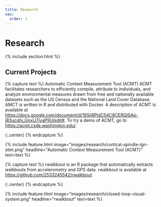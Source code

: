 ```yaml
---
title: Research
nav:
  order: 1
---
```


# <i class="fas fa-microscope"></i> Research



{% include section.html %}

## Current Projects

{% capture text %}
Automatic Context Measurement Tool (ACMT)
ACMT facilitates researchers to efficiently compile, attribute to individuals, and analyze environmental measures drawn from free and nationally available datasets such as the US Census and the National Land Cover 
Database.  AMCT is written in R and distributed with Docker. A description of ACMT is available at https://docs.google.com/document/d/18Sii8PldC54C8CERQISAp-jB3ucqhi_GnxlJ7jyaP9U/edit#. To try a demo of ACMT, go to https://acmt.csde.washington.edu/. 


{:.center}
{% endcapture %}

{%
  include feature.html
  image="images/research/cortical-spindle-lgn-stim.png"
  headline="Automatic Context Measurement Tool (ACMT)"
  text=text
%}

{% capture text %}
rwalkbout is an R package that automatically extracts walkbouts from accelerometry and GPS data. rwalkbout is available at https://github.com/2533245542/rwalkbout. 
<br>

{:.center}
{% endcapture %}

{%
  include feature.html
  image="images/research/closed-loop-visual-system.png"
  headline="rwalkbout"
  text=text
%}


